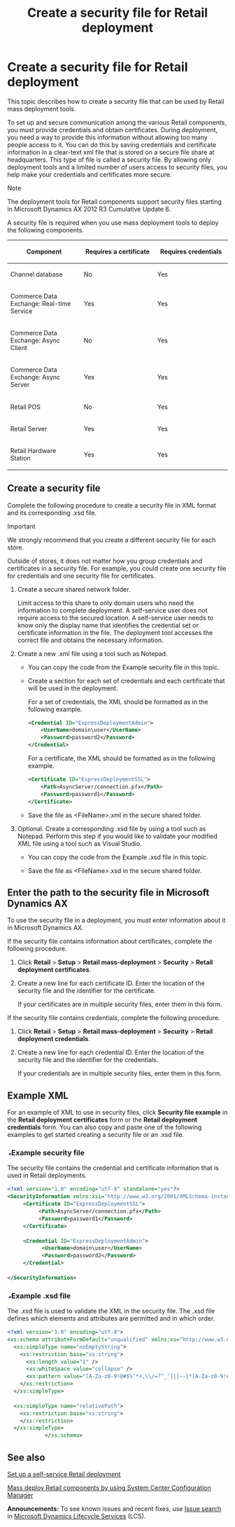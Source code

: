 ﻿---
title: Create a security file for Retail deployment
TOCTitle: Create a security file for Retail deployment
ms:assetid: a66c81d5-ff04-4ecb-8a89-c38772390d81
ms:mtpsurl: https://technet.microsoft.com/en-us/library/Dn858397(v=AX.60)
ms:contentKeyID: 63417190
ms.date: 05/18/2015
mtps_version: v=AX.60
f1_keywords:
- Forms.retaildeploymentcertificates
- Forms.retaildeploymentcredentials
dev_langs:
- xml
---

# Create a security file for Retail deployment 


This topic describes how to create a security file that can be used by Retail mass deployment tools.

To set up and secure communication among the various Retail components, you must provide credentials and obtain certificates. During deployment, you need a way to provide this information without allowing too many people access to it. You can do this by saving credentials and certificate information in a clear-text xml file that is stored on a secure file share at headquarters. This type of file is called a security file. By allowing only deployment tools and a limited number of users access to security files, you help make your credentials and certificates more secure.


> [!NOTE]
> <P>The deployment tools for Retail components support security files starting in Microsoft Dynamics AX 2012 R3 Cumulative Update 8.</P>



A security file is required when you use mass deployment tools to deploy the following components.

<table>
<colgroup>
<col style="width: 33%" />
<col style="width: 33%" />
<col style="width: 33%" />
</colgroup>
<thead>
<tr class="header">
<th><p>Component</p></th>
<th><p>Requires a certificate</p></th>
<th><p>Requires credentials</p></th>
</tr>
</thead>
<tbody>
<tr class="odd">
<td><p>Channel database</p></td>
<td><p>No</p></td>
<td><p>Yes</p></td>
</tr>
<tr class="even">
<td><p>Commerce Data Exchange: Real-time Service</p></td>
<td><p>Yes</p></td>
<td><p>Yes</p></td>
</tr>
<tr class="odd">
<td><p>Commerce Data Exchange: Async Client</p></td>
<td><p>No</p></td>
<td><p>Yes</p></td>
</tr>
<tr class="even">
<td><p>Commerce Data Exchange: Async Server</p></td>
<td><p>Yes</p></td>
<td><p>Yes</p></td>
</tr>
<tr class="odd">
<td><p>Retail POS</p></td>
<td><p>No</p></td>
<td><p>Yes</p></td>
</tr>
<tr class="even">
<td><p>Retail Server</p></td>
<td><p>Yes</p></td>
<td><p>Yes</p></td>
</tr>
<tr class="odd">
<td><p>Retail Hardware Station</p></td>
<td><p>Yes</p></td>
<td><p>Yes</p></td>
</tr>
</tbody>
</table>


## Create a security file

Complete the following procedure to create a security file in XML format and its corresponding .xsd file.


> [!IMPORTANT]
> <P>We strongly recommend that you create a different security file for each store.</P>



Outside of stores, it does not matter how you group credentials and certificates in a security file. For example, you could create one security file for credentials and one security file for certificates.

1.  Create a secure shared network folder.
    
    Limit access to this share to only domain users who need the information to complete deployment. A self-service user does not require access to the secured location. A self-service user needs to know only the display name that identifies the credential set or certificate information in the file. The deployment tool accesses the correct file and obtains the necessary information.

2.  Create a new .xml file using a tool such as Notepad.
    
      - You can copy the code from the Example security file in this topic.
    
      - Create a section for each set of credentials and each certificate that will be used in the deployment.
        
        For a set of credentials, the XML should be formatted as in the following example.
        
        ``` xml
        <Credential ID="ExpressDeploymentAdmin">
            <UserName>domain\user</UserName>
            <Password>password2</Password>
        </Credential>
        ```
        
        For a certificate, the XML should be formatted as in the following example.
        
        ``` xml
        <Certificate ID="ExpressDeploymentSSL">
            <Path>AsyncServer/connection.pfx</Path>
            <Password>password1</Password>
        </Certificate>
        ```
    
      - Save the file as \<FileName\>.xml in the secure shared folder.

3.  Optional. Create a corresponding .xsd file by using a tool such as Notepad. Perform this step if you would like to validate your modified XML file using a tool such as Visual Studio.
    
      - You can copy the code from the Example .xsd file in this topic.
    
      - Save the file as \<FileName\>.xsd in the secure shared folder.

## Enter the path to the security file in Microsoft Dynamics AX

To use the security file in a deployment, you must enter information about it in Microsoft Dynamics AX.

If the security file contains information about certificates, complete the following procedure.

1.  Click **Retail** \> **Setup** \> **Retail mass-deployment** \> **Security** \> **Retail deployment certificates**.

2.  Create a new line for each certificate ID. Enter the location of the security file and the identifier for the certificate.
    
    If your certificates are in multiple security files, enter them in this form.

If the security file contains credentials, complete the following procedure.

1.  Click **Retail** \> **Setup** \> **Retail mass-deployment** \> **Security** \> **Retail deployment credentials**.

2.  Create a new line for each credential ID. Enter the location of the security file and the identifier for the credentials.
    
    If your credentials are in multiple security files, enter them in this form.

## Example XML

For an example of XML to use in security files, click **Security file example** in the **Retail deployment certificates** form or the **Retail deployment credentials** form. You can also copy and paste one of the following examples to get started creating a security file or an .xsd file.

### ![Dn858397.collapse\_all(en-us,AX.60).gif](images/Gg841655.collapse_all(en-us,AX.60).gif "Dn858397.collapse_all(en-us,AX.60).gif")Example security file

The security file contains the credential and certificate information that is used in Retail deployments.

``` xml
<?xml version="1.0" encoding="utf-8" standalone="yes"?>
<SecurityInformation xmlns:xsi="http://www.w3.org/2001/XMLSchema-instance" xsi:schemaLocation="AXRetail.xsd" xmlns="AXRetail">
     <Certificate ID="ExpressDeploymentSSL">
          <Path>AsyncServer/connection.pfx</Path>
          <Password>password1</Password>
     </Certificate>

     <Credential ID="ExpressDeploymentAdmin">
           <UserName>domain\user</UserName>
           <Password>password2</Password>
     </Credential>

</SecurityInformation>
```

### ![Dn858397.collapse\_all(en-us,AX.60).gif](images/Gg841655.collapse_all(en-us,AX.60).gif "Dn858397.collapse_all(en-us,AX.60).gif")Example .xsd file

The .xsd file is used to validate the XML in the security file. The .xsd file defines which elements and attributes are permitted and in which order.

``` xml
<?xml version="1.0" encoding="utf-8">
<xs:schema attributeFormDefault="unqualified" xmlns:xs="http://www.w3.org/2001/XMLSchema" version="6.3.0" xmlns:r="AXRetail">
  <xs:simpleType name="noEmptyString">
    <xs:restriction base="xs:string">
      <xs:length value="1" />
      <xs:whiteSpace value="collapse" />
      <xs:pattern value="[A-Za-z0-9!@#$%‘*+,\\/=?^_‘[|]~-}*[A-Za-z0-9!#@$%‘*+.\\/=?^_‘{|}~-]*"/>
    </xs:restriction>
  </xs:simpleType>

  <xs:simpleType name="relativePath">
    <xs:restriction base="xs:string">
    </xs:restriction>
  </xs:simpleType>
            </xs:schema>
```

## See also

[Set up a self-service Retail deployment](set-up-a-self-service-retail-deployment.md)

[Mass deploy Retail components by using System Center Configuration Manager](mass-deploy-retail-components-by-using-system-center-configuration-manager.md)

  
**Announcements:** To see known issues and recent fixes, use [Issue search](http://go.microsoft.com/fwlink/?linkid=389258) in [Microsoft Dynamics Lifecycle Services](http://go.microsoft.com/fwlink/?linkid=306505) (LCS).

